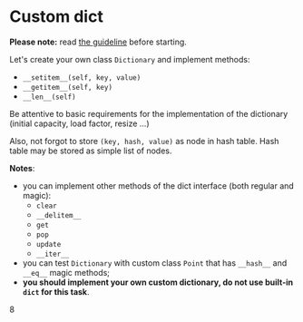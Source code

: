 # Custom dict

**Please note:** read [the guideline](https://github.com/mate-academy/py-task-guideline/blob/main/README.md)
before starting.

Let's create your own class `Dictionary` and implement methods:
- `__setitem__(self, key, value)` 
- `__getitem__(self, key)` 
- `__len__(self)`

Be attentive to basic requirements for the implementation of the dictionary (initial capacity, load factor, resize ...)

Also, not forgot to store `(key, hash, value)` as node in hash table. Hash table may be stored as simple list of nodes.

**Notes**: 
- you can implement other methods of the dict interface (both regular and magic):
  - `clear`
  - `__delitem__`
  - `get`
  - `pop`
  - `update`
  - `__iter__`
- you can test `Dictionary` with custom class `Point` that has `__hash__` and `__eq__` magic methods;
- **you should implement your own custom dictionary, do not use built-in `dict` for this task**.

8